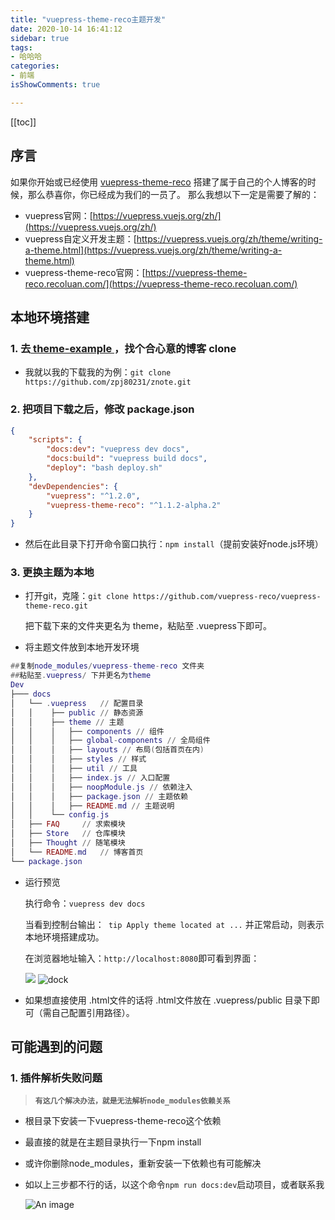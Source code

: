 ```yaml
---
title: "vuepress-theme-reco主题开发"
date: 2020-10-14 16:41:12
sidebar: true
tags: 
- 哈哈哈
categories:
- 前端
isShowComments: true

---
```


<!-- <Boxx/> -->

[[toc]]

## 序言

如果你开始或已经使用  [vuepress-theme-reco](https://github.com/vuepress-reco/vuepress-theme-reco) 搭建了属于自己的个人博客的时候，那么恭喜你，你已经成为我们的一员了。
那么我想以下一定是需要了解的：

- vuepress官网：[https://vuepress.vuejs.org/zh/](https://vuepress.vuejs.org/zh/)
- vuepress自定义开发主题：[https://vuepress.vuejs.org/zh/theme/writing-a-theme.html](https://vuepress.vuejs.org/zh/theme/writing-a-theme.html)
- vuepress-theme-reco官网：[https://vuepress-theme-reco.recoluan.com/](https://vuepress-theme-reco.recoluan.com/)

## 本地环境搭建

### 1. 去[ theme-example ]( https://vuepress-theme-reco.recoluan.com/views/other/theme-example.html )，找个合心意的博客 clone

- 我就以我的下载我的为例：`git clone https://github.com/zpj80231/znote.git`

### 2. 把项目下载之后，修改 package.json

```json
{
    "scripts": {
        "docs:dev": "vuepress dev docs",
        "docs:build": "vuepress build docs",
        "deploy": "bash deploy.sh"
    },
    "devDependencies": {
        "vuepress": "^1.2.0",
        "vuepress-theme-reco": "^1.1.2-alpha.2"        
    }
}
```

- 然后在此目录下打开命令窗口执行：`npm install`（提前安装好node.js环境）

### 3. 更换主题为本地

- 打开git，克隆：`git clone https://github.com/vuepress-reco/vuepress-theme-reco.git`

  把下载下来的文件夹更名为 theme，粘贴至 .vuepress下即可。

- 将主题文件放到本地开发环境

```lua
##复制node_modules/vuepress-theme-reco 文件夹
##粘贴至.vuepress/ 下并更名为theme
Dev
├─── docs
│   └── .vuepress   // 配置目录
│   │    ├── public // 静态资源
│   │    ├── theme // 主题
│   │    │   ├── components // 组件
│   │    │   ├── global-components // 全局组件
│   │    │   ├── layouts // 布局(包括首页在内)
│   │    │   ├── styles // 样式
│   │    │   ├── util // 工具
│   │    │   ├── index.js // 入口配置
│   │    │   ├── noopModule.js // 依赖注入
│   │    │   ├── package.json // 主题依赖
│   │    │   ├── README.md // 主题说明
│   │    └── config.js
│   ├── FAQ     // 求索模块
│   ├── Store   // 仓库模块
│   ├── Thought // 随笔模块
│   └── README.md   // 博客首页
└── package.json
```

- 运行预览

  执行命令：`vuepress dev docs`

  当看到控制台输出：` tip Apply theme located at ...` 并正常启动，则表示本地环境搭建成功。

  在浏览器地址输入：` http://localhost:8080 `即可看到界面：

  ![](/imges/5.png)
  <img :src="$withBase('/imges/5.ico')" alt="dock">
- 如果想直接使用 .html文件的话将 .html文件放在 .vuepress/public 目录下即可（需自己配置引用路径）。

## 可能遇到的问题

### 1. 插件解析失败问题

> **`有这几个解决办法，就是无法解析node_modules依赖关系`**

- 根目录下安装一下vuepress-theme-reco这个依赖
- 最直接的就是在主题目录执行一下npm install
- 或许你删除node_modules，重新安装一下依赖也有可能解决
- 如以上三步都不行的话，以这个命令`npm run docs:dev`启动项目，或者联系我

     ![An image](imges/5.ico)
